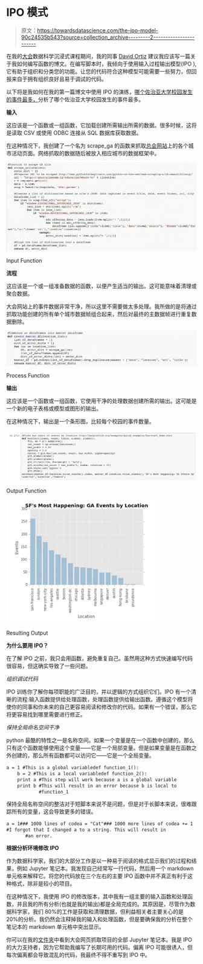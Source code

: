 # IPO 模式

> 原文：<https://towardsdatascience.com/the-ipo-model-90c24535b543?source=collection_archive---------2----------------------->

在我的[大会](https://medium.com/u/ade87cdd122e?source=post_page-----90c24535b543--------------------------------)数据科学沉浸式课程期间，我的同事 [David Ortiz](https://medium.com/u/cd275e039f8c?source=post_page-----90c24535b543--------------------------------) 建议我应该写一篇关于我如何编写函数的博文。在编写脚本时，我倾向于使用输入过程输出模型(IPO ),它有助于组织和分类您的功能。让您的代码符合这种模型可能需要一些努力，但回报来自于拥有组织良好且易于调试的代码。

以下将是我如何在我的第一篇博文中使用 IPO 的演练，[哪个佐治亚大学校园发生的事件最多，](https://medium.com/@brendangallegobailey/which-ga-campus-is-most-happening-f1d6a8d74a87)分析了哪个佐治亚大学校园发生的事件最多。

**输入**

这应该是一个函数或一组函数，它加载创建所需输出所需的数据。很多时候，这将是读取 CSV 或使用 ODBC 连接从 SQL 数据库获取数据。

在这种情况下，我创建了一个名为 scrape_ga 的函数来抓取[总会网站](https://generalassemb.ly/education?format=events)上的各个城市活动页面。网络抓取的数据随后被放入相应城市的数据框架中。

![](img/034a6ddf085cd06424dd14835312fa1f.png)

Input Function

**流程**

这应该是一个或一组准备数据的函数，以便产生适当的输出。这可能意味着清理或聚合数据。

大会网站上的事件数据非常干净，所以这里不需要做太多处理。我所做的是将通过抓取功能创建的所有单个城市数据帧组合起来，然后对最终的主数据帧进行重复数据删除。

![](img/ebbd8e384509bf513c750f8dcd84cd2c.png)

Process Function

**输出**

这应该是一个函数或一组函数，它使用干净的处理数据创建所需的输出。这可能是一个新的电子表格或模型或图形的输出。

在这种情况下，输出是一个条形图，比较每个校园的事件数量。

![](img/42ea7f78c561f87e72a549356d87c385.png)

Output Function

![](img/2c31ce7a0aaef4a262570ce063d0bcd9.png)

Resulting Output

**为什么要用 IPO？**

在了解 IPO 之前，我只会用函数，避免重复自己。虽然用这种方式快速编写代码很容易，但这确实导致了一些问题。

*组织调试代码*

IPO 训练你了解你每项职能的广泛目的，并以逻辑的方式组织它们。IPO 有一个清晰的流程:输入函数提供给处理函数，处理函数提供给输出函数。遵循这个模型将使你的同事和你未来的自己更容易阅读和修改你的代码。如果有一个错误，那么它将更容易找到哪里需要进行修正。

*保持全局命名空间干净*

python 最酷的特性之一是名称空间。如果一个变量是在一个函数中创建的，那么只有这个函数能够使用这个变量——它是一个局部变量。但是如果变量是在函数之外创建的，那么所有函数都可以访问它——它是一个全局变量。

```
a = 1 #This is a global variabledef function_1():
    b = 2 #This is a local variabledef function_2():
    print a #This step will work because a is a global variable
    print b #This will result in an error because b is local to        
            #function_1
```

保持全局名称空间的整洁对于短脚本来说不是问题，但是对于长脚本来说，很难跟踪所有的变量，这会导致更多的错误。

```
a = 1### 1000 lines of codea = "Cat"### 1000 more lines of codea += 1 #I forgot that I changed a to a string. This will result in        
       #an error.
```

**根据分析环境修改 IPO**

作为数据科学家，我们的大部分工作是以一种易于阅读的格式显示我们的过程和结果，例如 Jupyter 笔记本。我发现自己经常写一行代码，然后用一个 markdown 单元格来解释它。将您的代码放在三个左右的主要 IPO 函数中并不真正有利于这种格式，除非是较小的项目。

在这种情况下，我使用 IPO 的修改版本，其中我有一组主要的输入函数和处理函数，并且我的所有分析(也就是我的输出)都是全局完成的。其原因是，尽管作为数据科学家，我们 80%的工作是获取和清理数据，但利益相关者主要关心的是 20%的分析。我仍然会注释掉我的输入和处理函数，但是要确保我的分析在整个笔记本的 markdown 单元格中突出显示。

你可以在我的[文件夹](https://brendanbailey.github.io/Blog/GAScrape/Which-GA-Campus-Is-Most-Happening.html)中看到大会网页抓取项目的全部 Jupyter 笔记本。我是 IPO 的大力支持者，因为它帮助我编写了长期可用的代码。偏离 IPO 可能很诱人，但每次偏离都会导致混乱的代码，我最终不得不重写到 IPO 中。